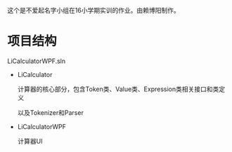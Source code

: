 这个是不爱起名字小组在16小学期实训的作业。由赖博阳制作。

项目结构
======
LiCalculatorWPF.sln
* LiCalculator

  计算器的核心部分，包含Token类、Value类、Expression类相关接口和类定义
  
  以及Tokenizer和Parser
  
* LiCalculatorWPF

  计算器UI
